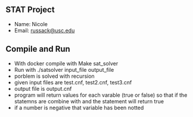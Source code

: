 ## STAT Project
- Name: Nicole
- Email: russack@usc.edu

## Compile and Run
- With docker compile with Make sat_solver
- Run with ./satsolver input_file output_file
- porblem is solved with recursion 
- given input files are test.cnf, test2.cnf, test3.cnf
- output file is output.cnf
- program will return values for each varable (true or false) so that if the statemns are combine with and the statement will return true
- if a number is negative that variable has been notted
